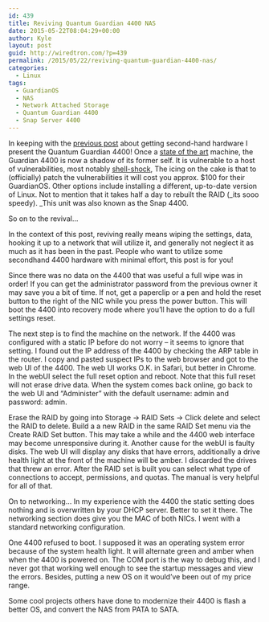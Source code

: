 ```yaml
---
id: 439
title: Reviving Quantum Guardian 4400 NAS
date: 2015-05-22T08:04:29+00:00
author: Kyle
layout: post
guid: http://wiredtron.com/?p=439
permalink: /2015/05/22/reviving-quantum-guardian-4400-nas/
categories:
  - Linux
tags:
  - GuardianOS
  - NAS
  - Network Attached Storage
  - Quantum Guardian 4400
  - Snap Server 4400
---
```

In keeping with the [previous post](http://wiredtron.com/2015/05/21/enable-wake-on-lan-supermicro-h8sgl-f/) about getting second-hand hardware I present the Quantum Guardian 4400! Once a [state of the art](http://www.pcmag.com/article2/0,2817,671848,00.asp) machine, the Guardian 4400 is now a shadow of its former self. It is vulnerable to a host of vulnerabilities, most notably [shell-shock](http://en.wikipedia.org/wiki/Shellshock_(software_bug)), The icing on the cake is that to (officially) patch the vulnerabilities it will cost you approx. $100 for their GuardianOS. Other options include installing a different, up-to-date version of Linux. Not to mention that it takes half a day to rebuilt the RAID (_its sooo speedy). _This unit was also known as the Snap 4400.

So on to the revival&#8230;

In the context of this post, reviving really means wiping the settings, data, hooking it up to a network that will utilize it, and generally not neglect it as much as it has been in the past. People who want to utilize some secondhand 4400 hardware with minimal effort, this post is for you!

Since there was no data on the 4400 that was useful a full wipe was in order! If you can get the administrator password from the previous owner it may save you a bit of time. If not, get a paperclip or a pen and hold the reset button to the right of the NIC while you press the power button. This will boot the 4400 into recovery mode where you&#8217;ll have the option to do a full settings reset.

The next step is to find the machine on the network. If the 4400 was configured with a static IP before do not worry &#8211; it seems to ignore that setting. I found out the IP address of the 4400 by checking the ARP table in the router. I copy and pasted suspect IPs to the web browser and got to the web UI of the 4400. The web UI works O.K. in Safari, but better in Chrome. In the webUI select the full reset option and reboot. Note that this full reset will not erase drive data. When the system comes back online, go back to the web UI and &#8220;Administer&#8221; with the default username: admin and password: admin.

Erase the RAID by going into Storage → RAID Sets → Click delete and select the RAID to delete. Build a a new RAID in the same RAID Set menu via the Create RAID Set button. This may take a while and the 4400 web interface may become unresponsive during it. Another cause for the webUI is faulty disks. The web UI will display any disks that have errors, additionally a drive health light at the front of the machine will be amber. I discarded the drives that threw an error. After the RAID set is built you can select what type of connections to accept, permissions, and quotas. The manual is very helpful for all of that.

On to networking&#8230; In my experience with the 4400 the static setting does nothing and is overwritten by your DHCP server. Better to set it there. The networking section does give you the MAC of both NICs. I went with a standard networking configuration.

One 4400 refused to boot. I supposed it was an operating system error because of the system health light. It will alternate green and amber when when the 4400 is powered on. The COM port is the way to debug this, and I never got that working well enough to see the startup messages and view the errors. Besides, putting a new OS on it would&#8217;ve been out of my price range.

Some cool projects others have done to modernize their 4400 is flash a better OS, and convert the NAS from PATA to SATA.

&nbsp;